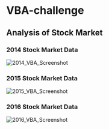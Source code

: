 # VBA-challenge

## Analysis of Stock Market

### 2014 Stock Market Data

![2014_VBA_Screenshot](2014_VBA_Screenshot.png)

### 2015 Stock Market Data

![2015_VBA_Screenshot](2015_VBA_Screenshot.png)

### 2016 Stock Market Data

![2016_VBA_Screenshot](2016_VBA_Screenshot.png)


